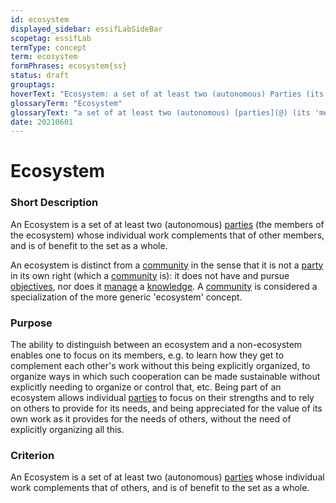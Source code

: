 ```yaml
---
id: ecosystem
displayed_sidebar: essifLabSideBar
scopetag: essifLab
termType: concept
term: ecosystem
formPhrases: ecosystem{ss}
status: draft
grouptags:
hoverText: "Ecosystem: a set of at least two (autonomous) Parties (its 'members') whose individual work complements that of other members, and is of benefit to the set as a whole."
glossaryTerm: "Ecosystem"
glossaryText: "a set of at least two (autonomous) [parties](@) (its 'members') whose individual work complements that of other members, and is of benefit to the set as a whole."
date: 20210601
---
```


# Ecosystem


### Short Description

An Ecosystem is a set of at least two (autonomous) [parties](@) (the members of the ecosystem) whose individual work complements that of other members, and is of benefit to the set as a whole.

An ecosystem is distinct from a [community](@) in the sense that it is not a [party](@) in its own right (which a [community](@) is): it does not have and pursue [objectives](@), nor does it [manage](management@) a [knowledge](@). A [community](@) is considered a specialization of the more generic 'ecosystem' concept.

### Purpose

The ability to distinguish between an ecosystem and a non-ecosystem enables one to focus on its members, e.g. to learn how they get to complement each other's work without this being explicitly organized, to organize ways in which such cooperation can be made sustainable without explicitly needing to organize or control that, etc. Being part of an ecosystem allows individual [parties](@) to focus on their strengths and to rely on others to provide for its needs, and being appreciated for the value of its own work as it provides for the needs of others, without the need of explicitly organizing all this.

### Criterion

An Ecosystem is a set of at least two (autonomous) [parties](@) whose individual work complements that of others, and is of benefit to the set as a whole.
